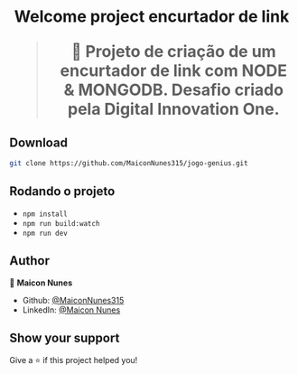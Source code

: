 <h1 align="center">Welcome project encurtador de link

> 🦀 Projeto de criação de um encurtador de link com NODE & MONGODB. Desafio criado pela Digital Innovation One.
## Download

```sh
git clone https://github.com/MaiconNunes315/jogo-genius.git
```
 ## Rodando o projeto

- `npm install`
- `npm run build:watch`
- `npm run dev`

## Author

👤 **Maicon Nunes**

- Github: [@MaiconNunes315](https://github.com/MaiconNunes315)
- LinkedIn: [@Maicon Nunes](https://www.linkedin.com/in/maicon-nunes-978454110/)

## Show your support

Give a ⭐️ if this project helped you!



